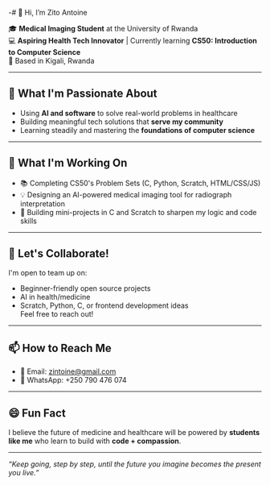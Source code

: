 -# 👋 Hi, I’m Zito Antoine

🎓 **Medical Imaging Student** at the University of Rwanda  
💻 **Aspiring Health Tech Innovator** | Currently learning **CS50: Introduction to Computer Science**  
📍 Based in Kigali, Rwanda

---

## 👀 What I'm Passionate About
- Using **AI and software** to solve real-world problems in healthcare  
- Building meaningful tech solutions that **serve my community**  
- Learning steadily and mastering the **foundations of computer science**

---

## 🚧 What I'm Working On
- 📚 Completing CS50's Problem Sets (C, Python, Scratch, HTML/CSS/JS)
- 💡 Designing an AI-powered medical imaging tool for radiograph interpretation  
- 🧱 Building mini-projects in C and Scratch to sharpen my logic and code skills

---

## 🤝 Let's Collaborate!
I'm open to team up on:
- Beginner-friendly open source projects  
- AI in health/medicine  
- Scratch, Python, C, or frontend development ideas  
Feel free to reach out!

---

## 📫 How to Reach Me
- 📧 Email: [zintoine@gmail.com](mailto:zintoine@gmail.com)  
- 📱 WhatsApp: +250 790 476 074

---

## 😄 Fun Fact
I believe the future of medicine and healthcare will be powered by **students like me** who learn to build with **code + compassion**.

---

_“Keep going, step by step, until the future you imagine becomes the present you live.”_


<!---
zitoantoine/zitoantoine is a ✨ special ✨ repository because its `README.md` (this file) appears on your GitHub profile.
You can click the Preview link to take a look at your changes.
--->
